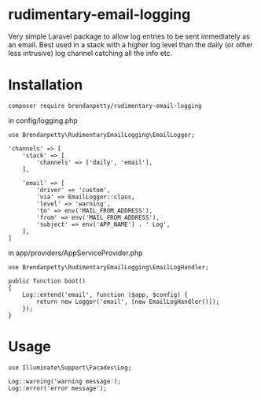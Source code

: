 # rudimentary-email-logging
Very simple Laravel package to allow log entries to be sent immediately as an email. Best used in a stack with a higher log level than the daily (or other less intrusive) log channel catching all the info etc.

# Installation
```
composer require brendanpetty/rudimentary-email-logging
```

in config/logging.php
```
use Brendanpetty\RudimentaryEmailLogging\EmailLogger;

'channels' => [
    'stack' => [
        'channels' => ['daily', 'email'],
    ],

    'email' => [
        'driver' => 'custom',
        'via' => EmailLogger::class,
        'level' => 'warning',
        'to' => env('MAIL_FROM_ADDRESS'),
        'from' => env('MAIL_FROM_ADDRESS'),
        'subject' => env('APP_NAME') . ' Log',
    ],
]
```

in app/providers/AppServiceProvider.php
```
use Brendanpetty\RudimentaryEmailLogging\EmailLogHandler;

public function boot()
{
    Log::extend('email', function ($app, $config) {
        return new Logger('email', [new EmailLogHandler()]);
    });
}
```

# Usage
```
use Illuminate\Support\Facades\Log;

Log::warning('warning message');
Log::error('error message');
```
